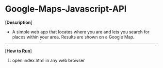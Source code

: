 # Google-Maps-Javascript-API

\[**Description**\]
* A simple web app that locates where you are and lets you search for places within your area.  Results are shown on a Google Map.

***

\[**How to Run**\]
1. open index.html in any web browser